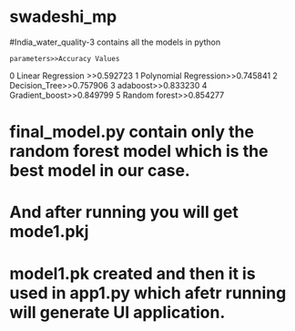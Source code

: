 # swadeshi_mp

#India_water_quality-3 contains all the models in python

	parameters>>Accuracy Values
0	Linear Regression >>0.592723
1	Polynomial Regression>>0.745841
2	Decision_Tree>>0.757906
3	adaboost>>0.833230
4	Gradient_boost>>0.849799
5	Random forest>>0.854277

# final_model.py contain only the random forest model which is the best model in our case.
# And after running you will get mode1.pkj
# model1.pk created and then it is used in app1.py which afetr running will generate UI application.
